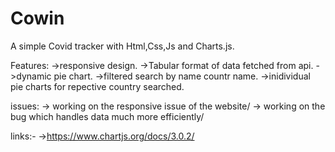 # Cowin
A simple Covid tracker with Html,Css,Js and Charts.js.



Features:
->responsive design.
->Tabular format of data fetched from api.
->dynamic pie chart.
->filtered search by name countr name.
->inidividual pie charts for repective country searched.


issues:
-> working on the responsive issue of the website/
-> working on the bug which handles data much more efficiently/


links:-
->https://www.chartjs.org/docs/3.0.2/
